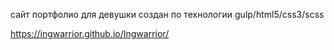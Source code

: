 сайт портфолио для девушки создан по технологии 
gulp/html5/css3/scss

https://ingwarrior.github.io/Ingwarrior/

